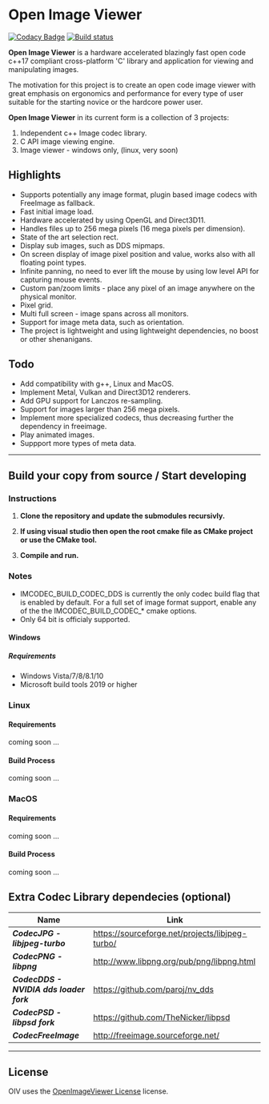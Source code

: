 # Open Image Viewer

[![Codacy Badge](https://api.codacy.com/project/badge/Grade/22d2c9bc0fa149fcaf0b84e009839fa9)](https://app.codacy.com/gh/OpenImageViewer/OpenImageViewer?utm_source=github.com&utm_medium=referral&utm_content=OpenImageViewer/OpenImageViewer&utm_campaign=Badge_Grade_Dashboard)
[![Build status](https://ci.appveyor.com/api/projects/status/yua3myv699sm3o17/branch/master?svg=true)](https://ci.appveyor.com/project/LiorL/openimageviewer/branch/master)


**Open Image Viewer** is a hardware accelerated blazingly fast open code c++17 compliant cross-platform 'C' library and application for viewing and 
manipulating images.

The motivation for this project is to create an open code image viewer with great emphasis on ergonomics and performance for every type of user suitable for the starting novice or the hardcore power user.

**Open Image Viewer** in its current form is a collection of 3 projects:
1. Independent c++ Image codec library.
2. C API image viewing engine.
3. Image viewer - windows only, (linux, very soon)

## Highlights
* Supports potentially any image format, plugin based image codecs with FreeImage as fallback.
* Fast initial image load.
* Hardware accelerated by using OpenGL and Direct3D11.
* Handles files up to 256 mega pixels (16 mega pixels per dimension).
* State of the art selection rect.
* Display sub images, such as DDS mipmaps.
* On screen display of image pixel position and value, works also with all floating point types. 
* Infinite panning, no need to ever lift the mouse by using low level API for capturing mouse events.
* Custom pan/zoom limits - place any pixel of an image anywhere on the physical monitor.
* Pixel grid.
* Multi full screen - image spans across all monitors.
* Support for image meta data, such as orientation.
* The project is lightweight and using lightweight dependencies, no boost or other shenanigans.

## Todo
* Add compatibility with g++, Linux and MacOS.
* Implement Metal, Vulkan and Direct3D12 renderers.
* Add GPU support for Lanczos re-sampling.
* Support for images larger than 256 mega pixels.
* Implement more specialized codecs, thus decreasing further the dependency in freeimage.
* Play animated images.
* Suppport more types of meta data.

--------------------------

## Build your copy from source / Start developing


### Instructions

1. **Clone the repository and update the submodules recursivly.**  

2. **If using visual studio then open the root cmake file as CMake project or use the CMake tool.**

3. **Compile and run.**

### Notes
* IMCODEC_BUILD_CODEC_DDS is currently the only codec build flag that is enabled by default. For a full set of image format support, enable any of the the IMCODEC_BUILD_CODEC_* cmake options.
* Only 64 bit is officialy supported.


#### Windows
##### Requirements
* Windows Vista/7/8/8.1/10
* Microsoft build tools 2019 or higher
### Linux
#### Requirements
coming soon ...
#### Build Process
coming soon ...

### MacOS
#### Requirements
coming soon ...
#### Build Process
coming soon ...

## Extra Codec Library dependecies (optional)
Name | Link
------------ | -------------
***CodecJPG - libjpeg-turbo*** | https://sourceforge.net/projects/libjpeg-turbo/  
***CodecPNG - libpng*** | http://www.libpng.org/pub/png/libpng.html  
***CodecDDS - NVIDIA dds loader fork*** | https://github.com/paroj/nv_dds  
***CodecPSD - libpsd fork*** | https://github.com/TheNicker/libpsd  
***CodecFreeImage*** | http://freeimage.sourceforge.net/
-----------------------------

## License
OIV uses the [OpenImageViewer License](LICENSE.md) license.
